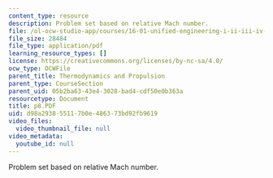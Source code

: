 ```yaml
---
content_type: resource
description: Problem set based on relative Mach number.
file: /ol-ocw-studio-app/courses/16-01-unified-engineering-i-ii-iii-iv-fall-2005-spring-2006/d98a293855117b0e486373bd92fb9619_p8.PDF
file_size: 28484
file_type: application/pdf
learning_resource_types: []
license: https://creativecommons.org/licenses/by-nc-sa/4.0/
ocw_type: OCWFile
parent_title: Thermodynamics and Propulsion
parent_type: CourseSection
parent_uid: 05b2ba63-43e4-3028-bad4-cdf50e0b363a
resourcetype: Document
title: p8.PDF
uid: d98a2938-5511-7b0e-4863-73bd92fb9619
video_files:
  video_thumbnail_file: null
video_metadata:
  youtube_id: null
---
```

Problem set based on relative Mach number.